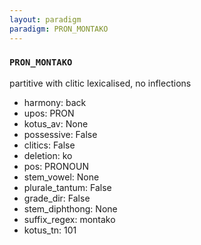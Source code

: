 ```yaml
---
layout: paradigm
paradigm: PRON_MONTAKO
---
```

### ` PRON_MONTAKO `

partitive with clitic lexicalised, no inflections
* harmony: back
* upos: PRON
* kotus_av: None
* possessive: False
* clitics: False
* deletion: ko
* pos: PRONOUN
* stem_vowel: None
* plurale_tantum: False
* grade_dir: False
* stem_diphthong: None
* suffix_regex: montako
* kotus_tn: 101
